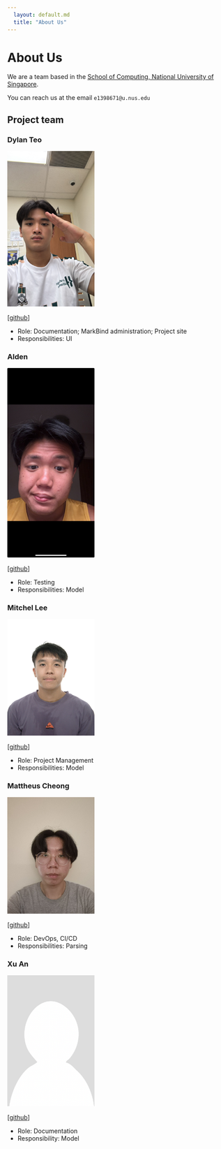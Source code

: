 ```yaml
---
  layout: default.md
  title: "About Us"
---
```


# About Us

We are a team based in the [School of Computing, National University of Singapore](http://www.comp.nus.edu.sg).

You can reach us at the email `e1398671@u.nus.edu`

## Project team

### Dylan Teo

<img src="images/dylantjy.png" width="200px">

[[github](https://github.com/dylantjy)]

* Role: Documentation; MarkBind administration; Project site
* Responsibilities: UI 

### Alden

<img src="images/denz-denz.png" width="200px">

[[github](https://github.com/denz-denz)]

* Role: Testing
* Responsibilities: Model

### Mitchel Lee

<img src="images/actualmulti.png" width="200px">

[[github](http://github.com/actualmulti)]

* Role: Project Management 
* Responsibilities: Model

### Mattheus Cheong

<img src="images/mattcce.png" width="200px">

[[github](https://github.com/mattcce)]

* Role: DevOps, CI/CD
* Responsibilities: Parsing

### Xu An

<img src="images/xateh.png" width="200px">

<!-- [[homepage](http://www.comp.nus.edu.sg/~tehxuan)] -->
[[github](https://github.com/xateh)]

* Role: Documentation
* Responsibility: Model
